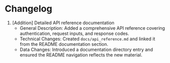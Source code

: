 # Changelog

1. [Addition] Detailed API reference documentation
   - General Description: Added a comprehensive API reference covering authentication, request inputs, and response codes.
   - Technical Changes: Created `docs/api_reference.md` and linked it from the README documentation section.
   - Data Changes: Introduced a documentation directory entry and ensured the README navigation reflects the new material.
